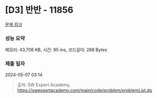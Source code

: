 # [D3] 반반 - 11856 

[문제 링크](https://swexpertacademy.com/main/code/problem/problemDetail.do?contestProbId=AXjS1GXqZ8gDFATi) 

### 성능 요약

메모리: 43,708 KB, 시간: 95 ms, 코드길이: 288 Bytes

### 제출 일자

2024-05-07 03:14



> 출처: SW Expert Academy, https://swexpertacademy.com/main/code/problem/problemList.do